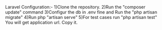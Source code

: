 Laravel Configuration:-
1)Clone the repository.
2)Run the "composer update" command
3)Configur the db in .env fine and Run the "php artisan migrate"
4)Run php "artisan serve"
5)For test cases run "php artisan test"
You will get application url. Copy it.